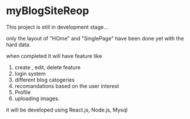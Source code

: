 # myBlogSiteReop

This project is still in development stage...

only the layout of "HOme" and "SinglePage" have been done yet with the hard data.
 
when completed it will have feature like 
1) create , edit, delete feature
2) login system
3) different blog catogeries
4) recomandations based on the user interest
5) Profile
6) uploading images.


it will be developed using React.js, Node.js, Mysql
